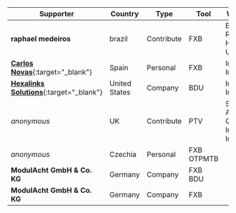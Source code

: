 Supporter|Country|Type|Tool|Why/How|Users
---|---|---|---|---|---
**raphael medeiros**|brazil|Contribute|FXB|Bug Reports<br/>Helping Users|Developer<br/>Customizer
[**Carlos Novas**](https://www.linkedin.com/in/carlosnovas/){:target="_blank"}|Spain|Personal|FXB|Impossible In Oob|Developer
[**Hexalinks Solutions**](https://www.hexalinks.com/){:target="_blank"}|United States|Company|BDU|Impossible In Oob|Administrator
_anonymous_|UK|Contribute|PTV|Save Time<br/>Assure Quality<br/>Impossible In Oob|
_anonymous_|Czechia|Personal|FXB<br/>OTPMTB||Developer
**ModulAcht GmbH & Co. KG**|Germany|Company|FXB<br/>BDU||Developer<br/>Administrator
**ModulAcht GmbH & Co. KG**|Germany|Company|FXB||Developer<br/>Administrator
